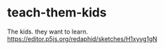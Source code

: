 # teach-them-kids
The kids. they want to learn.
https://editor.p5js.org/redaphid/sketches/H1xyvg1gN
